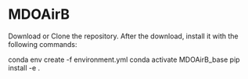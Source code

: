 # MDOAirB

Download or Clone the repository. After the download, install it with the following commands:

conda env create -f environment.yml
conda activate MDOAirB_base
pip install -e .
